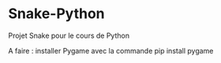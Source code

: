 # Snake-Python
Projet Snake pour le cours de Python

A faire : installer Pygame avec la commande pip install pygame